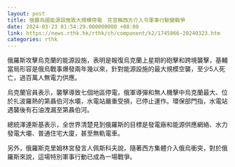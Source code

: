 ```yaml
---
layout: post
title: 俄襲烏國能源設施致大規模停電　克宮稱西方介入令軍事行動變戰爭
date: 2024-03-23 01:54:29.000000000 +08:00
link: https://news.rthk.hk/rthk/ch/component/k2/1745866-20240323.htm
categories: rthk
---
```


俄羅斯攻擊烏克蘭的能源設施，表明是報復烏克蘭上星期的砲擊和跨境襲擊，基輔當局形容是俄烏戰事爆發兩年幾以來，針對能源設施的最大規模空襲，至少5人死亡，過百萬人無電力供應。

烏克蘭官員表示，襲擊導致七個地區停電，俄軍導彈和無人機擊中烏克蘭最大、位於扎波羅熱的第聶伯河水壩，水電站嚴重受損，已停止運作。環保部門指，水電站遇襲後有石油洩漏至第聶伯河。

總統澤連斯基表示，全世界清楚見到俄羅斯的目標是發電廠和能源供應網絡、水力發電大壩、普通住宅大廈，甚至無軌電車。

另外，俄羅斯克里姆林宮發言人佩斯科夫說，隨著西方集體介入俄烏衝突，對於俄羅斯來說，這場特別軍事行動已成為一場戰爭。
